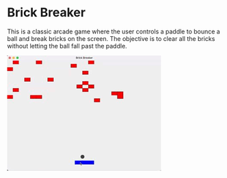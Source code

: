 # Brick Breaker
This is a classic arcade game where the user 
controls a paddle to bounce a ball and break
bricks on the screen. The objective is to 
clear all the bricks without letting the 
ball fall past the paddle.

![BrickBreaker](BrickBreakerGIF.gif)